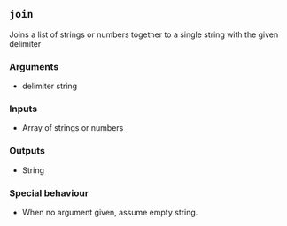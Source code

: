 ## `join`
Joins a list of strings or numbers together to a single string with the given delimiter

### Arguments
- delimiter string
### Inputs
- Array of strings or numbers
### Outputs
- String
### Special behaviour
- When no argument given, assume empty string.

